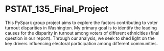 # PSTAT_135_Final_Project
This PySpark group project aims to explore the factors contributing to voter turnout disparities in Washington. My primary goal is to identify the leading causes for the disparity in turnout among voters of different ethnicities (final question in our report). Through our analysis, we seek to shed light on the key drivers influencing electoral participation among different communities.
